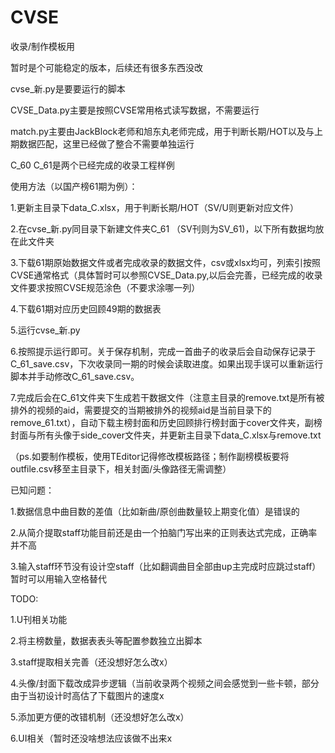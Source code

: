 # CVSE
 收录/制作模板用
 
 暂时是个可能稳定的版本，后续还有很多东西没改
 
 cvse_新.py是要要运行的脚本
 
 CVSE_Data.py主要是按照CVSE常用格式读写数据，不需要运行
 
 match.py主要由JackBlock老师和旭东丸老师完成，用于判断长期/HOT以及与上期数据匹配，这里已经做了整合不需要单独运行
 
 C_60 C_61是两个已经完成的收录工程样例



 使用方法（以国产榜61期为例）：
 
 1.更新主目录下data_C.xlsx，用于判断长期/HOT（SV/U则更新对应文件）
 
 2.在cvse_新.py同目录下新建文件夹C_61 （SV刊则为SV_61)，以下所有数据均放在此文件夹
 
 3.下载61期原始数据文件或者完成收录的数据文件，csv或xlsx均可，列索引按照CVSE通常格式（具体暂时可以参照CVSE_Data.py,以后会完善，已经完成的收录文件要求按照CVSE规范涂色（不要求涂哪一列）
 
 4.下载61期对应历史回顾49期的数据表
 
 5.运行cvse_新.py
 
 6.按照提示运行即可。关于保存机制，完成一首曲子的收录后会自动保存记录于C_61_save.csv，下次收录同一期的时候会读取进度。如果出现手误可以重新运行脚本并手动修改C_61_save.csv。
 
 7.完成后会在C_61文件夹下生成若干数据文件（注意主目录的remove.txt是所有被排外的视频的aid，需要提交的当期被排外的视频aid是当前目录下的remove_61.txt），自动下载主榜封面和历史回顾排行榜封面于cover文件夹，副榜封面与所有头像于side_cover文件夹，并更新主目录下data_C.xlsx与remove.txt
 
 （ps.如要制作模板，使用TEditor记得修改模板路径；制作副榜模板要将outfile.csv移至主目录下，相关封面/头像路径无需调整）



 已知问题：
 
 1.数据信息中曲目数的差值（比如新曲/原创曲数量较上期变化值）是错误的
 
 2.从简介提取staff功能目前还是由一个拍脑门写出来的正则表达式完成，正确率并不高
 
 3.输入staff环节没有设计空staff（比如翻调曲目全部由up主完成时应跳过staff）暂时可以用输入空格替代
 
 

 TODO:
 
 1.U刊相关功能
 
 2.将主榜数量，数据表表头等配置参数独立出脚本
 
 3.staff提取相关完善（还没想好怎么改x）
 
 4.头像/封面下载改成异步逻辑（当前收录两个视频之间会感觉到一些卡顿，部分由于当初设计时高估了下载图片的速度x
 
 5.添加更方便的改错机制（还没想好怎么改x）
 
 6.UI相关（暂时还没啥想法应该做不出来x
